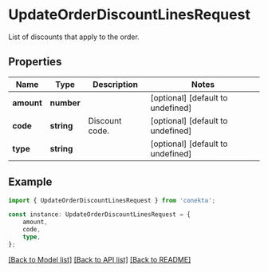 # UpdateOrderDiscountLinesRequest

List of discounts that apply to the order.

## Properties

Name | Type | Description | Notes
------------ | ------------- | ------------- | -------------
**amount** | **number** |  | [optional] [default to undefined]
**code** | **string** | Discount code. | [optional] [default to undefined]
**type** | **string** |  | [optional] [default to undefined]

## Example

```typescript
import { UpdateOrderDiscountLinesRequest } from 'conekta';

const instance: UpdateOrderDiscountLinesRequest = {
    amount,
    code,
    type,
};
```

[[Back to Model list]](../README.md#documentation-for-models) [[Back to API list]](../README.md#documentation-for-api-endpoints) [[Back to README]](../README.md)
